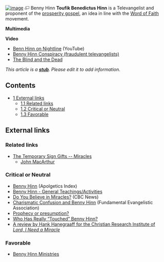 [![image](images/thumb/c/c0/Benny_Hinn1.jpg/180px-Benny_Hinn1.jpg)](http://www.theopedia.com/File:Benny_Hinn1.jpg)
[![image](data:image/png;base64,iVBORw0KGgoAAAANSUhEUgAAAA8AAAALCAAAAACFLIiAAAAAAnRSTlMA/1uRIrUAAABPSURBVAjXY/j///+5vXDwjAHIr26ZAgXZe8H8a/+hoIcw/9nevdVL9+79DuPvzQYZFPUezu8BMZLXgkExnD8HAu6hqv//n+HZVjD4DuUDAKlChD3fj6aPAAAAAElFTkSuQmCC)](http://www.theopedia.com/File:Benny_Hinn1.jpg "Enlarge")
Benny Hinn
**Toufik Benedictus Hinn** is a Televangelist and proponent of the
[prosperity gospel](Prosperity_gospel "Prosperity gospel"), an idea
in line with the [Word of Faith](Word_of_Faith "Word of Faith")
movement.

**Multimedia**

**Video**

-   [Benn Hinn on Nightline](http://www.youtube.com/watch?v=V8B4NwI07pI&feature=player_embedded)
    (YouTube)
-   [Benny Hinn Conspiracy (fraudulent televangelists)](http://video.google.com/videoplay?docid=-7807584680006648742)
-   [The Blind and the Dead](http://video.google.com/videoplay?docid=-292748952186052796)

*This article is a **[stub](http://www.theopedia.com/Category:Theopedia_stubs "Category:Theopedia stubs")**. Please edit it to add information.*
## Contents

-   [1 External links](#External_links)
    -   [1.1 Related links](#Related_links)
    -   [1.2 Critical or Neutral](#Critical_or_Neutral)
    -   [1.3 Favorable](#Favorable)


## External links

### Related links

-   [The Temporary Sign Gifts -- Miracles](http://www.biblebb.com/files/MAC/sg1856.htm)
    - [John MacArthur](John_MacArthur "John MacArthur")

### Critical or Neutral

-   [Benny Hinn](http://www.apologeticsindex.org/h01.html)
    (Apolgetics Index)
-   [Benny Hinn - General Teachings/Activities](http://www.rapidnet.com/~jbeard/bdm/exposes/hinn/general.htm)
-   [Do You Believe in Miracles?](http://www.cbc.ca/fifth/main_miracles.html)
    (CBC News)
-   [Charismatic Confusion and Benny Hinn](http://www.fundamentalbiblechurch.org/Foundation/fbcCharismaticConfusion.htm)
    (Fundamental Evangelistic Association)
-   [Prophecy or presumption?](http://www.pfo.org/prophecy.htm)
-   [Who Has Really “Touched” Benny Hinn?](http://www.pfo.org/oldhouse.htm)
-   [A review by Hank Hanegraaff for the Christian Research Institute of *Lord, I Need a Miracle*](http://www.equip.org/free/DP082.htm)

### Favorable

-   [Benny Hinn Ministries](http://bennyhinn.com)



